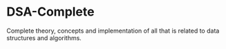 # DSA-Complete

Complete theory, concepts and implementation of all that is related to data structures and algorithms.
